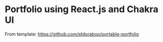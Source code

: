 # Portfolio using React.js and Chakra UI
From template: https://github.com/eldoraboo/portable-portfolio
